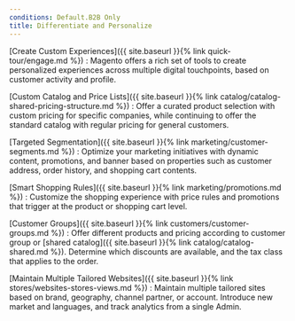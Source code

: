 ```yaml
---
conditions: Default.B2B Only
title: Differentiate and Personalize
---
```


[Create Custom Experiences]({{ site.baseurl }}{% link quick-tour/engage.md %})
:  Magento offers a rich set of tools to create personalized experiences across multiple digital touchpoints, based on customer activity and profile.

[Custom Catalog and Price Lists]({{ site.baseurl }}{% link catalog/catalog-shared-pricing-structure.md %})
:  Offer a curated product selection with custom pricing for specific companies, while continuing to offer the standard catalog with regular pricing for general customers.

[Targeted Segmentation]({{ site.baseurl }}{% link marketing/customer-segments.md %})
:  Optimize your marketing initiatives with dynamic content, promotions, and banner based on properties such as customer address, order history, and shopping cart contents.

[Smart Shopping Rules]({{ site.baseurl }}{% link marketing/promotions.md %})
:  Customize the shopping experience with price rules and promotions that trigger at the product or shopping cart level.

[Customer Groups]({{ site.baseurl }}{% link customers/customer-groups.md %})
:  Offer different products and pricing according to customer group or [shared catalog]({{ site.baseurl }}{% link catalog/catalog-shared.md %}). Determine which discounts are available, and the tax class that applies to the order.

[Maintain Multiple Tailored Websites]({{ site.baseurl }}{% link stores/websites-stores-views.md %})
:  Maintain multiple tailored sites based on brand, geography, channel partner, or account. Introduce new market and languages, and track analytics from a single Admin.
